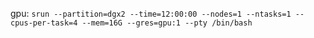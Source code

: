 gpu: `srun --partition=dgx2 --time=12:00:00 --nodes=1 --ntasks=1 --cpus-per-task=4 --mem=16G --gres=gpu:1 --pty /bin/bash`
